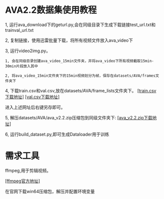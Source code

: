 # **AVA2.2数据集使用教程**

1, 运行ava_download下的geturl.py,会在同级目录下生成下载链接test_url.txt和trainval_url.txt
    
2, 复制链接，使用迅雷批量下载，将所有视频文件放入ava_video下
    
3, 运行video2img.py。

    1, 会在同级目录创建ava_video_15min文件夹，并将ava_video下所有视频截取15min-30min片段放入其中

    2, 将ava_video_15min文件夹下的15min视频划分为帧，保存在datasets/AVA/frames文件夹下
    
4, 下载train.csv和val.csv,放在datasets/AVA/frame_lists文件夹下。
    [[train.csv下载地址]](https://dl.fbaipublicfiles.com/video-long-term-feature-banks/data/ava/frame_lists/train.csv)
    [[val.csv下载地址]](https://dl.fbaipublicfiles.com/video-long-term-feature-banks/data/ava/frame_lists/val.csv)

进入上述网址后右键另存即可。
    
5, 解压datasets/AVA/ava_v2.2.zip压缩包到同级文件夹下:
    [[ava_v2.2.zip下载地址]](https://s3.amazonaws.com/ava-dataset/annotations/ava_v2.2.zip)
    
6, 运行build_dataset.py,即可生成Dataloader用于训练
    
# **需求工具**

ffmpeg,用于剪辑视频。

[[ffmpeg官方地址]](https://www.ffmpeg.org/)

在官网下载win64压缩包，解压并配置环境变量

